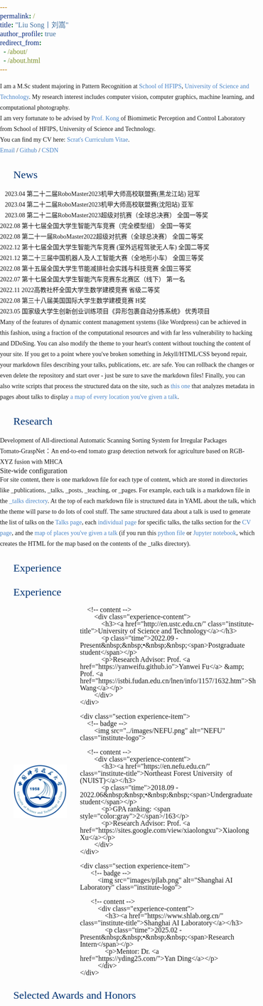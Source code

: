 ```yaml
---
permalink: /
title: "Liu Song丨刘嵩"
author_profile: true
redirect_from: 
  - /about/
  - /about.html
---
```


I am a M.Sc student majoring in Pattern Recognition at [School of HFIPS](https://english.hf.cas.cn/), [University of Science and Technology](http://en.ustc.edu.cn/). My research interest includes computer vision, computer graphics, machine learning, and computational photography.

I am very fortunate to be advised by [Prof. Kong](https://auto.ustc.edu.cn/2021/0510/c25976a484868/page.htm) of Biomimetic Perception and Control Laboratory from School of HFIPS, University of Science and Technology.

You can find my CV here: [Scrat's Curriculum Vitae](../assets/Curriculum_Vitae.pdf).

[Email](mailto:song_ustc@mail.ustc.edu.cn) / [Github](https://github.com/LiuSong-Scrat) / [CSDN](https://blog.csdn.net/qq_57994524?type=blog)

News
======
🎉2023.04	第二十二届RoboMaster2023机甲大师高校联盟赛(黑龙江站)	冠军

🎉2023.04	第二十二届RoboMaster2023机甲大师高校联盟赛(沈阳站)	亚军

🎉2023.08	第二十二届RoboMaster2023超级对抗赛（全球总决赛）	全国一等奖

2022.08	第十七届全国大学生智能汽车竞赛（完全模型组）	全国一等奖

2022.08	第二十一届RoboMaster2022超级对抗赛（全球总决赛）	全国二等奖

2022.12	第十七届全国大学生智能汽车竞赛 (室外远程驾驶无人车) 	全国二等奖

2021.12	第二十三届中国机器人及人工智能大赛（全地形小车）	全国三等奖

2022.08	第十五届全国大学生节能减排社会实践与科技竞赛	全国三等奖

2022.07	第十七届全国大学生智能汽车竞赛东北赛区（线下）	第一名

2022.11	2022高教社杯全国大学生数学建模竞赛	省级二等奖

2022.08	第三十八届美国国际大学生数学建模竞赛	H奖

2023.05	国家级大学生创新创业训练项目《异形包裹自动分拣系统》	优秀项目



Many of the features of dynamic content management systems (like Wordpress) can be achieved in this fashion, using a fraction of the computational resources and with far less vulnerability to hacking and DDoSing. You can also modify the theme to your heart's content without touching the content of your site. If you get to a point where you've broken something in Jekyll/HTML/CSS beyond repair, your markdown files describing your talks, publications, etc. are safe. You can rollback the changes or even delete the repository and start over - just be sure to save the markdown files! Finally, you can also write scripts that process the structured data on the site, such as [this one](https://github.com/academicpages/academicpages.github.io/blob/master/talkmap.ipynb) that analyzes metadata in pages about talks to display [a map of every location you've given a talk](https://academicpages.github.io/talkmap.html).

Research
======
Development of All-directional Automatic Scanning Sorting System for Irregular Packages

Tomato-GraspNet：An end-to-end tomato grasp detection network for agriculture based on RGB-XYZ fusion with MHCA


Site-wide configuration
------
For site content, there is one markdown file for each type of content, which are stored in directories like _publications, _talks, _posts, _teaching, or _pages. For example, each talk is a markdown file in the [_talks directory](https://github.com/academicpages/academicpages.github.io/tree/master/_talks). At the top of each markdown file is structured data in YAML about the talk, which the theme will parse to do lots of cool stuff. The same structured data about a talk is used to generate the list of talks on the [Talks page](https://academicpages.github.io/talks), each [individual page](https://academicpages.github.io/talks/2012-03-01-talk-1) for specific talks, the talks section for the [CV page](https://academicpages.github.io/cv), and the [map of places you've given a talk](https://academicpages.github.io/talkmap.html) (if you run this [python file](https://github.com/academicpages/academicpages.github.io/blob/master/talkmap.py) or [Jupyter notebook](https://github.com/academicpages/academicpages.github.io/blob/master/talkmap.ipynb), which creates the HTML for the map based on the contents of the _talks directory).

Experience
======

<div class="section experience">
    <h1>Experience</h1>
    <div class="section experience-item">
        <!-- badge -->
            <img src="../images/USTC.png" alt="USTC" class="institute-logo">

        <!-- content -->
            <div class="experience-content">
                <h3><a href="http://en.ustc.edu.cn/" class="institute-title">University of Science and Technology</a></h3>
                <p class="time">2022.09 - Present&nbsp;&nbsp;•&nbsp;&nbsp;<span>Postgraduate student</span></p>
                <p>Research Advisor: Prof. <a href="https://yanweifu.github.io">Yanwei Fu</a> &amp; Prof. <a href="https://istbi.fudan.edu.cn/lnen/info/1157/1632.htm">Shouyan Wang</a></p>
            </div>
    </div>

    <div class="section experience-item">
        <!-- badge -->
            <img src="../images/NEFU.png" alt="NEFU" class="institute-logo">

        <!-- content -->
            <div class="experience-content">
                <h3><a href="https://en.nefu.edu.cn/" class="institute-title">Northeast Forest University  of  (NUIST)</a></h3>
                <p class="time">2018.09 - 2022.06&nbsp;&nbsp;•&nbsp;&nbsp;<span>Undergraduate student</span></p>
                <p>GPA ranking: <span style="color:gray">2</span>/163</p>
                <p>Research Advisor: Prof. <a href="https://sites.google.com/view/xiaolongxu">Xiaolong Xu</a></p>
            </div>
    </div>

    <div class="section experience-item">
          <!-- badge -->
              <img src="images/pjlab.png" alt="Shanghai AI Laboratory" class="institute-logo">
      
          <!-- content -->
              <div class="experience-content">
                  <h3><a href="https://www.shlab.org.cn/" class="institute-title">Shanghai AI Laboratory</a></h3>
                  <p class="time">2025.02 - Present&nbsp;&nbsp;•&nbsp;&nbsp;<span>Research Intern</span></p>
                  <p>Mentor: Dr. <a href="https://yding25.com/">Yan Ding</a></p>
              </div>
    </div>
</div>



<style>
/* CSS Reset: http://meyerweb.com/eric/tools/css/reset */

html, body, div, span, applet, object, iframe,
h1, h2, h3, h4, h5, h6, p, blockquote, pre,
a, abbr, acronym, address, big, cite, code,
del, dfn, em, img, ins, kbd, q, s, samp,
small, strike, strong, sub, sup, tt, var,
b, u, i, center,
dl, dt, dd, ol, ul, li,
fieldset, form, label, legend,
table, caption, tbody, tfoot, thead, tr, th, td,
article, aside, canvas, details, embed, 
figure, figcaption, footer, header, hgroup, 
menu, nav, output, ruby, section, summary,
time, mark, audio, video {
    margin: 0;
    padding: 0;
    border: 0;
    font-size: 100%;
    font: inherit;
    vertical-align: baseline;
}
/* HTML5 display-role reset for older browsers */
article, aside, details, figcaption, figure, 
footer, header, hgroup, menu, nav, section {
    display: block;
}
body {
    line-height: 1;
}
ol, ul {
    list-style: none;
}
blockquote, q {
    quotes: none;
}
blockquote:before, blockquote:after,
q:before, q:after {
    content: '';
    content: none;
}
table {
    border-collapse: collapse;
    border-spacing: 0;
}

/**************************************************/

#main {
    width: 960px;
    margin: 0px auto;
}

#body{
    font-family: roboto, sans-serif;
    color: #a0a8b0;
    /*color: #191e3f;*/
}

p {
    font-size: 14px;
    line-height: 24px;
}

a {
    text-decoration: none;
    color: #4a85c8;
}

a:hover {
    border-bottom: 1px solid #4a85c8;
}

i {
    font-style: italic;
}

h1 {
    font-size: 24px;
    line-height: 24px;
    width: 100%;
    margin: 30px auto 20px 30px;
    color: #003373;
}

/**************************************************/

#header {
    height: 58px;
    font-size: 14px;
    line-height: 58px;
    padding-top: 42px;
    text-align: right;
    border-bottom: 1px solid #ddd;
    padding-right: 30px;
}

#header a {
    text-decoration: none;
    border-bottom: none;
    color: #a0a8b0;
}

#header a:hover {
    color: #4a85c8;
}

/**************************************************/

#profile {
    padding: 30px 30px 10px 30px;
    border-bottom: 1px solid #ddd;
}

#profile-pic {
    float: left;
    margin-right: 40px;
    text-align: center;
}

#profile img {
    width: 220px;
    border-radius: 10px;
    margin-bottom: 18px;
}

#profile-name {
    font-size: 24px;
    line-height: 24px;
    margin-bottom: 20px;
    color: #003373;
}

#profile p {
    margin-bottom: 20px;
}

/**************************************************/

.recent-work {
    height: 200px;
    width: 900px;
    padding-bottom: 35px;
    overflow-x: scroll;
    overflow-y: hidden;
    margin: 30px auto 30px 30px;
}

.slider {
    width: 2200px;
}

.slider a:hover {
    border: none
}

.slider img {
    height: 205px;
    border-radius: 10px;
    margin-right: 20px;
}

.recent-work::-webkit-scrollbar {
    background: none;
    height: 8px;
}

.recent-work::-webkit-scrollbar-track {
    background: #eee;
    border-radius: 4px;
    margin-left: 240px;
    margin-right: 240px;
}

.recent-work::-webkit-scrollbar-thumb {
    background: #ccc;
    border-radius: 4px;
}

.recent-work::-webkit-scrollbar-thumb:hover {
    background: #999;
}

/**************************************************/

.divider {
    width: 100%;
    border-bottom: 1px solid #ddd;
}

/**************************************************/

ul {
    font-size: 14px;
    line-height: 24px;
    list-style-position: inside;
    list-style-type: disc;
    margin-left: 30px;
    margin-bottom: 30px;
    color: #a0a8b0;
}

.showBtn {
    margin-top: 10px;
    margin-bottom: 30px;
    font-size: 14px;
    line-height: 24px;
    float: left;
}

.showBtn a {
    color: #003373;
    cursor: pointer;
}

.showBtn a:hover {
    border-bottom: 1px solid #003373;
}

#moreNews {
    display: none;
}

#lessNewsBtn {
    display: none;
}

#moreTalks {
    display: none;
}

#lessTalksBtn {
    display: none;
}

/**************************************************/


h3 {
    margin-left:  30px;
    font-size: 16px;
    line-height: 26px;
    margin-bottom:  15px;
}

#repBtn {
    color: #49bf9d;
    display: inline;
    text-decoration: none;
    border-bottom: 1px solid #a4dfce;
}

#repBtn a {
    color: inherit;
}

#repBtn a:hover {
    color: #49bf9d;
}

#showAllBtn {
    color: #191e3f;
    display: inline;
    text-decoration: none;
}

#showAllBtn a {
    color: inherit;
}

#showAllBtn a:hover {
    color: #49bf9d;
}

/**************************************************/

.research {
    /*padding: 30px;*/
    /*padding-bottom: 30px;*/
}


.research-proj {
    margin-left: 30px;
    width: 100%;
    display: table;

}

.nonRep {
    display:  none;
}


.research-thumb {
    width: 180px;
    float: left;
    margin-top: 7px;
    padding-right: 30px;
    margin-bottom: 20px;
}

.research-thumb:hover {
    border-bottom: none;
}

.research-thumb img {
    width: 100%;
    border-radius: 5px;
}

.research-thumb video {
  margin-top: 0.4em;
  border-radius: 5px;
  width: 100%;
  height: 100%;
}
.research-proj-title {
    color: #003373;
    font-size: 16px;
    line-height: 26px;
}

.research-proj-title:hover {
    border-bottom: 1px solid #003373;
}

.research-proj p {
    font-size: 14px;
    line-height: 24px;
}

.research-proj p strong {
    color: #fdc450;
    font-weight: 700;
}

.research-proj p highlight {
    color: #f66464;
    font-weight: 700;
}

#morePubs {
    display: none;
}

#morePubsBtn {
    margin-left: 30px;
}

#lessPubsBtn {
    display: none;
    margin-left: 30px;
}

/**************************************************/

.sponsors {
    margin-bottom: 120px;
}

.sponsors h1 {
    margin-bottom: 0px;
}

.sponsor-thumb img {
    margin-left: 20px;
    height: 100px;
}

.sponsor-thumb a:hover {
    border: none;
}

/**************************************************/

.people {
    padding-left: 30px;
}

.student-profile {
    width: 125px;
    float: left;
    text-align: center;
    margin: 0 30px 30px 0;
    font-size: 14px;
    line-height: 20px;
}

.student-profile p {
    color: #003373;
}

.student-profile p a {
    color: #003373;
}

.student-profile p a:hover {
    border-bottom: 1px solid #003373;
}

.student-profile img {
    width: 100%;
    border-radius: 10px;
}

/**************************************************/

.experience-item {
    margin-left: 30px;
    display: flex;
    align-items: center;
    margin-bottom: 20px;
}

.institute-logo {
    max-width: 120px;
    margin-right: 30px;
}

.institute-title {
    color: #003373;
    font-size: 16px;
    line-height: 26px;
}

.institute-title:hover {
    border-bottom: 1px solid #003373;
}

.experience-content {
    flex: 1;
}

.experience-content h3,
.experience-content p {
    margin: 0;
}

.experience-content p.time {
    font-style: italic;
}

.experience-content p span {
    font-style: normal;
    color:gray;
}

/**************************************************/
</style>




<!-- <p>
<img src="../images/USTC.png" align="left" width=100 />
<h2>University of Science and Technology(USTC)</h2>
<h3 style="color:rgba(222, 222, 210, 0.9)">
2024.09-2027.06</h3>
</p>

<p>
<img src="../images/NEFU.png" align="left" width=100 />
<h2>Northeast Forest University(NEFU)</h2>
<h4 style="color:rgba(222, 222, 210, 0.9)">
2020.09-2024.06</h3>
</p>

<p>
<img src="../images/IFLYTEK.png" align="left" width=170 />
<h2>IFLYTEK</h2>
<h3 style="color:rgba(222, 222, 210, 0.9)">
2024.09-2024.12</h3>
</p>

<p>
<img src="../images/GALAXEA.png" align="left" width=150 />
<h2>GALAXEA</h2>
<h3 style="color:rgba(222, 222, 210, 0.9)">
2020.4-2024.07</h3>
</p> -->




Selected Awards and Honors
======